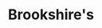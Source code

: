 ---
title: "Brookshire's"
url: /shreveport/brookshires-west-bert-kouns-industrial-loop/
shop: supermarket
---